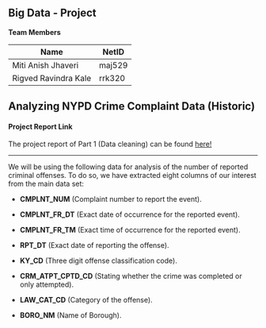 Big Data - Project
----------------------
**Team Members** 

Name    | NetID
-------- | ---
Miti Anish Jhaveri | maj529
Rigved Ravindra Kale | rrk320

Analyzing NYPD Crime Complaint Data (Historic)
-------------
#### <i class="icon-file"></i> Project Report Link
The project report of Part 1 (Data cleaning) can be found [here!](https://docs.google.com/a/nyu.edu/document/d/190G90TBUJEbTvA8M0haRlhVO3CgpNcm_siW55Rp1cV8/edit?usp=sharing)

-------------

We will be using the following data for analysis of the number of reported criminal offenses. To do so, we have extracted eight columns of our interest from the main data set: 

- **CMPLNT_NUM** (Complaint number to report the event).

- **CMPLNT_FR_DT** (Exact date of occurrence for the reported event).

- **CMPLNT_FR_TM** (Exact time of occurrence for the reported event).

- **RPT_DT** (Exact date of reporting the offense).

- **KY_CD** (Three digit offense classification code).

- **CRM_ATPT_CPTD_CD** (Stating whether the crime was completed or only attempted).

- **LAW_CAT_CD** (Category of the offense).

- **BORO_NM** (Name of Borough). 
